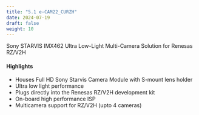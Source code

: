 ```yaml
---
title: "5.1 e-CAM22_CURZH"
date: 2024-07-19
draft: false
weight: 10
---
```


Sony STARVIS IMX462 Ultra Low-Light Multi-Camera Solution for Renesas RZ/V2H

#### Highlights

* Houses Full HD Sony Starvis Camera Module with S-mount lens holder
* Ultra low light performance
* Plugs directly into the Renesas RZ/V2H development kit
* On-board high performance ISP
* Multicamera support for RZ/V2H (upto 4 cameras)